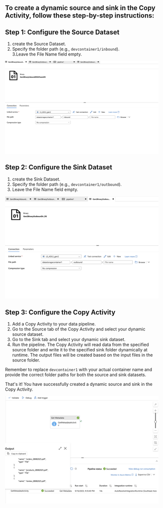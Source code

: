 ## To create a dynamic source and sink in the Copy Activity, follow these step-by-step instructions:

## Step 1: Configure the Source Dataset

1. create the Source Dataset.
2. Specify the folder path (e.g., `devcontainer1/inbound`).                                                                                  
3.Leave the File Name field empty.

<img width="900" alt="inbounddir" src="https://github.com/rajeshreddy185/polls/blob/main/mysite3-20210509T044718Z-001/mysite3/mysite3/Screenshot%202025-09-16%20at%209.45.01%20PM.png" />

## Step 2: Configure the Sink Dataset

1. create the Sink Dataset.
2. Specify the folder path (e.g., `devcontainer1/outbound`).
3. Leave the File Name field empty.

<img width="900" alt="outdboundir" src="https://github.com/rajeshreddy185/polls/blob/main/mysite3-20210509T044718Z-001/mysite3/mysite3/Screenshot%202025-09-16%20at%209.40.50%20PM.png" />

## Step 3: Configure the Copy Activity

1. Add a Copy Activity to your data pipeline.
2. Go to the Source tab of the Copy Activity and select your dynamic source dataset.
3. Go to the Sink tab and select your dynamic sink dataset.
4. Run the pipeline. The Copy Activity will read data from the specified source folder and write it to the specified sink folder dynamically at runtime. The output files will be created based on the input files in the source folder.

Remember to replace `devcontainer1` with your actual container name and provide the correct folder paths for both the source and sink datasets.

That's it! You have successfully created a dynamic source and sink in the Copy Activity.

<img width="900" alt="dynamicsourcesink" src="https://github.com/rajeshreddy185/polls/blob/main/mysite3-20210509T044718Z-001/mysite3/mysite3/Screenshot%202025-09-16%20at%209.36.18%20PM.png" />
